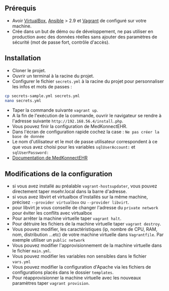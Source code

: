 ## Prérequis
- Avoir [VirtualBox](https://www.virtualbox.org/wiki/Downloads), [Ansible](https://docs.ansible.com/ansible/latest/installation_guide/intro_installation.html) > 2.9 et [Vagrant](https://www.vagrantup.com/docs/installation) de configuré sur votre machine.
- Crée dans un but de démo ou de développement, ne pas utiliser en production avec des données réelles sans ajouter des paramètres de sécurité (mot de passe fort, contrôle d'accès).

## Installation 
- Cloner le projet.
- Ouvrir un terminal à la racine du projet.
- Configurer le fichier `secrets.yml` à la racine du projet pour personnaliser les infos et mots de passes :

```bash
cp secrets-sample.yml secrets.yml
nano secrets.yml
```

- Taper la commande suivante `vagrant up`.
- A la fin de l'exécution de la commande, ouvrir le navigateur se rendre à l'adresse suivante `http://192.168.56.4/install.php`.
- Vous pouvez finir la configuration de MedKonnectEHR.
- Dans l'écran de configuration rapide cochez la case : `Ne pas créer la base de donnée`
- Le nom d'utilisateur et le mot de passe utilisateur correspondent à ce que vous avez choisi pour les variables `sqlUserAccount:` et `sqlUserPassword:`
- [Documentation de MedKonnectEHR](https://www.logiciel-cabinet-medical.fr/documentation-technique/)

## Modifications de la configuration
- si vous avez installé au préalable `vagrant-hostsupdater`, vous pouvez directement taper msehr.local dans la barre d'adresse.
- si vous avez libvirt et virtualbox d'installés sur la même machine, précisez `--provider virtualbox` ou `--provider libvirt`. 
- pour libvirt je vous conseille de changer l'adresse du `private network` pour éviter les conflits avec virtualbox
- Pour arrêter la machine virtuelle taper `vagrant halt`.
- Pour détruire les fichiers de la machine virtuelle taper `vagrant destroy`.
- Vous pouvez modifier, les caractéristiques (ip, nombre de CPU, RAM, nom, distribution ...etc) de votre machine virtuelle dans `Vagrantfile`. Par exemple utiliser un `public network`
- Vous pouvez modifier l'approvisionnement de la machine virtuelle dans le fichier `main.yml`.
- Vous pouvez modifier les variables non sensibles dans le fichier `vars.yml`
- Vous pouvez modifier la configuration d'Apache via les fichiers de configurations placés dans le dossier `templates`.
- Pour réapprovisionner la machine virtuelle avec les nouveaux paramètres taper `vagrant provision`.